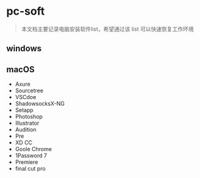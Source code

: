# pc-soft
> 本文档主要记录电脑安装软件list，希望通过该 list 可以快速恢复工作环境
## windows

## macOS
- Axure
- Sourcetree
- VSCdoe
- ShadowsocksX-NG
- Setapp
- Photoshop
- Illustrator
- Audition
- Pre
- XD CC
- Goole Chrome
- 1Password 7
- Premiere
- final cut pro
